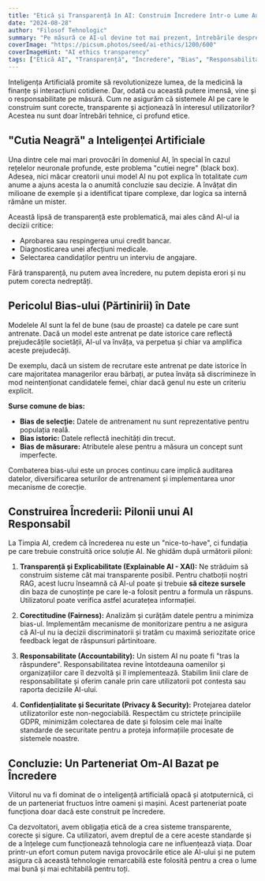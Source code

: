 ```yaml
---
title: "Etică și Transparență în AI: Construim Încredere într-o Lume Automatizată"
date: "2024-08-28"
author: "Filosof Tehnologic"
summary: "Pe măsură ce AI-ul devine tot mai prezent, întrebările despre etică, bias și transparență sunt mai importante ca oricând. Explorăm cum putem dezvolta și utiliza AI-ul într-un mod responsabil, care să prioritizeze încrederea utilizatorilor."
coverImage: "https://picsum.photos/seed/ai-ethics/1200/600"
coverImageHint: "AI ethics transparency"
tags: ["Etică AI", "Transparență", "Încredere", "Bias", "Responsabilitate"]
---
```


Inteligența Artificială promite să revolutionizeze lumea, de la medicină la finanțe și interacțiuni cotidiene. Dar, odată cu această putere imensă, vine și o responsabilitate pe măsură. Cum ne asigurăm că sistemele AI pe care le construim sunt corecte, transparente și acționează în interesul utilizatorilor? Acestea nu sunt doar întrebări tehnice, ci profund etice.

## "Cutia Neagră" a Inteligenței Artificiale

Una dintre cele mai mari provocări în domeniul AI, în special în cazul rețelelor neuronale profunde, este problema "cutiei negre" (black box). Adesea, nici măcar creatorii unui model AI nu pot explica în totalitate *cum* anume a ajuns acesta la o anumită concluzie sau decizie. A învățat din milioane de exemple și a identificat tipare complexe, dar logica sa internă rămâne un mister.

Această lipsă de transparență este problematică, mai ales când AI-ul ia decizii critice:
*   Aprobarea sau respingerea unui credit bancar.
*   Diagnosticarea unei afecțiuni medicale.
*   Selectarea candidaților pentru un interviu de angajare.

Fără transparență, nu putem avea încredere, nu putem depista erori și nu putem corecta nedreptăți.

## Pericolul Bias-ului (Părtinirii) în Date

Modelele AI sunt la fel de bune (sau de proaste) ca datele pe care sunt antrenate. Dacă un model este antrenat pe date istorice care reflectă prejudecățile societății, AI-ul va învăța, va perpetua și chiar va amplifica aceste prejudecăți.

De exemplu, dacă un sistem de recrutare este antrenat pe date istorice în care majoritatea managerilor erau bărbați, ar putea învăța să discrimineze în mod neintenționat candidatele femei, chiar dacă genul nu este un criteriu explicit.

**Surse comune de bias:**
*   **Bias de selecție:** Datele de antrenament nu sunt reprezentative pentru populația reală.
*   **Bias istoric:** Datele reflectă inechități din trecut.
*   **Bias de măsurare:** Atributele alese pentru a măsura un concept sunt imperfecte.

Combaterea bias-ului este un proces continuu care implică auditarea datelor, diversificarea seturilor de antrenament și implementarea unor mecanisme de corecție.

## Construirea Încrederii: Pilonii unui AI Responsabil

La Timpia AI, credem că încrederea nu este un "nice-to-have", ci fundația pe care trebuie construită orice soluție AI. Ne ghidăm după următorii piloni:

1.  **Transparență și Explicabilitate (Explainable AI - XAI):**
    Ne străduim să construim sisteme cât mai transparente posibil. Pentru chatboții noștri RAG, acest lucru înseamnă că AI-ul poate și trebuie **să citeze sursele** din baza de cunoștințe pe care le-a folosit pentru a formula un răspuns. Utilizatorul poate verifica astfel acuratețea informației.

2.  **Corectitudine (Fairness):**
    Analizăm și curățăm datele pentru a minimiza bias-ul. Implementăm mecanisme de monitorizare pentru a ne asigura că AI-ul nu ia decizii discriminatorii și tratăm cu maximă seriozitate orice feedback legat de răspunsuri părtinitoare.

3.  **Responsabilitate (Accountability):**
    Un sistem AI nu poate fi "tras la răspundere". Responsabilitatea revine întotdeauna oamenilor și organizațiilor care îl dezvoltă și îl implementează. Stabilim linii clare de responsabilitate și oferim canale prin care utilizatorii pot contesta sau raporta deciziile AI-ului.

4.  **Confidențialitate și Securitate (Privacy & Security):**
    Protejarea datelor utilizatorilor este non-negociabilă. Respectăm cu strictețe principiile GDPR, minimizăm colectarea de date și folosim cele mai înalte standarde de securitate pentru a proteja informațiile procesate de sistemele noastre.

## Concluzie: Un Parteneriat Om-AI Bazat pe Încredere

Viitorul nu va fi dominat de o inteligență artificială opacă și atotputernică, ci de un parteneriat fructuos între oameni și mașini. Acest parteneriat poate funcționa doar dacă este construit pe încredere.

Ca dezvoltatori, avem obligația etică de a crea sisteme transparente, corecte și sigure. Ca utilizatori, avem dreptul de a cere aceste standarde și de a înțelege cum funcționează tehnologia care ne influențează viața. Doar printr-un efort comun putem naviga provocările etice ale AI-ului și ne putem asigura că această tehnologie remarcabilă este folosită pentru a crea o lume mai bună și mai echitabilă pentru toți.
